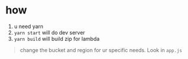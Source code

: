 # how
1. u need yarn
2. `yarn start` will do dev server
3. `yarn build` will build zip for lambda

> change the bucket and region for ur specific needs. Look in `app.js`
